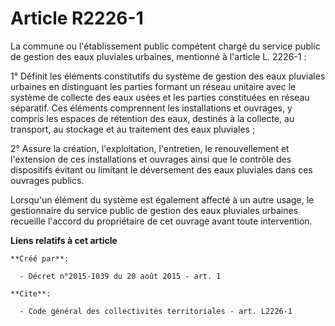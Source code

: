 # Article R2226-1

La commune ou l'établissement public compétent chargé du service public de gestion des eaux pluviales urbaines, mentionné à
l'article L. 2226-1 : 

1° Définit les éléments constitutifs du système de gestion des eaux pluviales urbaines en distinguant les parties formant un
réseau unitaire avec le système de collecte des eaux usées et les parties constituées en réseau séparatif. Ces éléments
comprennent les installations et ouvrages, y compris les espaces de rétention des eaux, destinés à la collecte, au transport,
au stockage et au traitement des eaux pluviales ; 

2° Assure la création, l'exploitation, l'entretien, le renouvellement et l'extension de ces installations et ouvrages ainsi
que le contrôle des dispositifs évitant ou limitant le déversement des eaux pluviales dans ces ouvrages publics. 

Lorsqu'un élément du système est également affecté à un autre usage, le gestionnaire du service public de gestion des eaux
pluviales urbaines recueille l'accord du propriétaire de cet ouvrage avant toute intervention.

**Liens relatifs à cet article**

	**Créé par**:

	  - Décret n°2015-1039 du 20 août 2015 - art. 1

	**Cite**:

	  - Code général des collectivités territoriales - art. L2226-1
